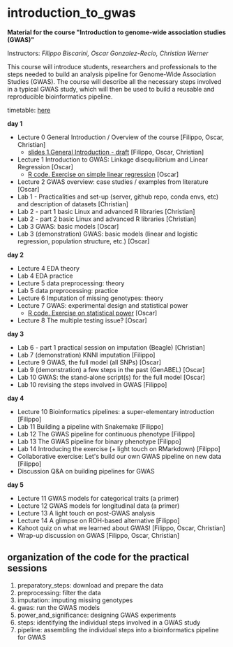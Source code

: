 # introduction_to_gwas

**Material for the course "Introduction to genome-wide association studies (GWAS)"**

Instructors: *Filippo Biscarini, Oscar Gonzalez-Recio, Christian Werner*

This course will introduce students, researchers and professionals to the steps needed to build an analysis pipeline for Genome-Wide Association Studies (GWAS). The course will describe all the necessary steps involved in a typical GWAS study, which will then be used to build a reusable and reproducible bioinformatics pipeline.

timetable: [here](https://docs.google.com/spreadsheets/d/1Cy8vBD6I_no8UPzYPU9bz7ASWyI3bc4Y9vcdr5S1TBw/edit#gid=0)

**day 1**

- Lecture 0	General Introduction / Overview of the course [Filippo, Oscar, Christian]
    - [slides 1.General Introduction - draft](slides/1.General_Introduction.pdf) [Filippo, Oscar, Christian]
- Lecture 1	Introduction to GWAS: Linkage disequilibrium and Linear Regression [Oscar]
    - [R code. Exercise on simple linear regression](basic_model/1.Basis_of_linear_regression.R) [Oscar]
- Lecture 2	GWAS overview: case studies / examples from literature [Oscar]
- Lab 1 - Practicalities and set-up (server, github repo, conda envs, etc) and description of datasets [Christian]
- Lab 2 - part 1 basic Linux and advanced R libraries [Christian]
- Lab 2 - part 2 basic Linux and advanced R libraries [Christian]
- Lab 3	GWAS: basic models [Oscar]
- Lab 3 (demonstration) GWAS: basic models (linear and logistic regression, population structure, etc.) [Oscar]

**day 2**

- Lecture 4 EDA theory
- Lab 4 EDA practice
- Lecture 5 data preprocessing: theory
- Lab 5 data preprocessing: practice
- Lecture 6	Imputation of missing genotypes: theory
- Lecture 7 GWAS: experimental design and statistical power
    - [R code. Exercise on statistical power](5.power_and_significance/StatisticalPower_exercise.R) [Oscar]
- Lecture 8 The multiple testing issue? [Oscar]

**day 3**

- Lab 6 - part 1 practical session on imputation (Beagle) [Christian]
- Lab 7 (demonstration) KNNI imputation [Filippo]
- Lecture 9 GWAS, the full model (all SNPs) [Oscar]
- Lab 9 (demonstration)  a few steps in the past (GenABEL) [Oscar]
- Lab 10 GWAS: the stand-alone script(s) for the full model [Oscar]
- Lab 10 revising the steps involved in GWAS [Filippo]

**day 4**

- Lecture 10 Bioinformatics pipelines: a super-elementary introduction [Filippo]
- Lab 11 Building a pipeline with Snakemake [Filippo]
- Lab 12 The GWAS pipeline for continuous phenotype [Filippo]
- Lab 13 The GWAS pipeline for binary phenotype [Filippo]
- Lab 14 Introducing the exercise (+ light touch on RMarkdown) [Filippo]
- Collaborative exercise: Let's build our own GWAS pipeline on new data [Filippo]
- Discussion Q&A on building pipelines for GWAS

**day 5**

- Lecture 11 GWAS models for categorical traits (a primer) 
- Lecture 12 GWAS models for longitudinal data (a primer)
- Lecture 13 A light touch on post-GWAS analysis
- Lecture 14 A glimpse on ROH-based alternative [Filippo]
- Kahoot quiz on what we learned about GWAS! [Filippo, Oscar, Christian]
- Wrap-up discussion on GWAS [Filippo, Oscar, Christian]

## organization of the code for the practical sessions

1. preparatory_steps: download and prepare the data
2. preprocessing: filter the data
3. imputation: imputing missing genotypes
4. gwas: run the GWAS models
5. power_and_significance: designing GWAS experiments
6. steps: identifying the individual steps involved in a GWAS study
7. pipeline: assembling the individual steps into a bioinformatics pipeline for GWAS
